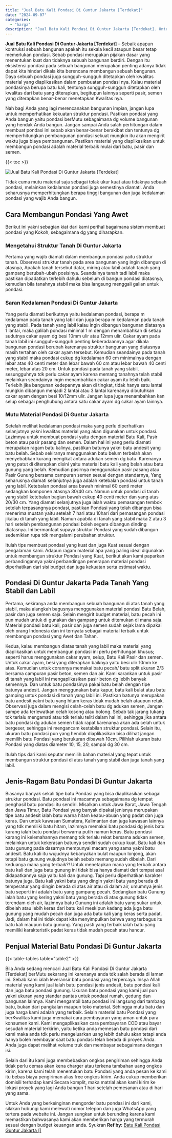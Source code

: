 ```yaml
---
title: "Jual Batu Kali Pondasi Di Guntur Jakarta [Terdekat]"
date: "2024-09-07"
categories: 
  - "harga"
description: "Jual Batu Kali Pondasi Di Guntur Jakarta [Terdekat]. Untuk Anda yang berkeinginan mengorder batu pondasi ini dari kami, silakan hubungi kami melewati nomor t..."
---
```


**Jual Batu Kali Pondasi Di Guntur Jakarta \[Terdekat\]** – Sebaik apapun kontruksi sebuah bangunan apakah itu sekala kecil ataupun besar tetap memerlukan pondasi. Sebab pondasi merupakan pijakan dasar yang menentukan kuat dan tidaknya sebuah bangunan berdiri. Dengan itu eksistensi pondasi pada sebuah bangunan merupakan penting adanya tidak dapat kita hindari dikala kita berencana membangun sebuah bangunan. Daya sebuah pondasi juga sungguh-sungguh ditetapkan oleh kwalitas material yang diaplikasikan dalam pembuatan pondasi nya. Kalau material pondasinya berupa batu kali, tentunya sungguh-sungguh ditetapkan oleh kwalitas dari batu yang diterapkan, begitupun lainnya seperti pasir, semen yang diterapkan benar-benar menetapkan Kwalitas nya.

Nah bagi Anda yang lagi merencanakan bangunan impian, jangan lupa untuk memperhatikan kekuatan struktur pondasi. Pastikan pondasi yang Anda bangun yaitu pondasi berMutu sebagaimana dg volume bangunan yang hendak Anda bangun. Jangan sampai Anda salah perhitungan dalam membuat pondasi ini sebab akan benar-benar berakibat dan tentunya dg memperhitungkan pembangunan pondasi sekuat mungkin itu akan mengirit waktu juga biaya pembangunan. Pastikan material yang diaplikasikan untuk membangun pondasi adalah material terbaik mulai dari batu, pasir dan semen.

{{< toc >}}

![Jual Batu Kali Pondasi Di Guntur Jakarta [Terdekat]](/images/jual-batu-kali-06.png)

Tidak cuma mutu material saja sebagai tolak ukur kuat atau tidaknya sebuah pondasi, melainkan kedalaman pondasi juga semestinya diamati. Anda seharusnya memperhitungkan berapa tinggi bangunan dan juga kedalaman pondasi yang wajib Anda bangun.

## Cara Membangun Pondasi Yang Awet

Berikut ini yakni sebagian kiat dari kami perihal bagaimana sistem membuat pondasi yang Kokoh, sebagaimana dg yang diharapkan.

### Mengetahui Struktur Tanah Di Guntur Jakarta

Pertama yang wajib diamati dalam membangun pondasi yaitu struktur tanah. Observasi struktur tanah pada area bangunan yang ingin dibangun di atasnya, Apakah tanah tersebut datar, miring atau labil adalah tanah yang gampang berubah-ubah posisinya. Seandainya tanah tadi labil maka pastikan dipadatkan terlebih dahulu sebelum di bangun pondasi diatasnya, kemudian bila tanahnya stabil maka bisa langsung menggali galian untuk pondasi.

### Saran Kedalaman Pondasi Di Guntur Jakarta

Yang perlu diamati berikutnya yaitu kedalaman pondasi, berapa m kedalaman pada tanah yang labil dan juga berapa m kedalaman pada tanah yang stabil. Pada tanah yang labil kalau ingin dibangun bangunan diatasnya 1 lantai, maka galilah pondasi minimal 1 m dengan menambahkan di setiap sudutnya cakar ayam dg besi 10mm ulir atau 12mm ulir. Cakar ayam pada tanah labil ini sungguh-sungguh penting keberadaannya agar dikala bangunan pondasi berubah karenanya struktur bangunan yang diatasnya masih tertahan oleh cakar ayam tersebut. Kemudian seandainya pada tanah yang stabil maka pondasi cukup dg kedalaman 60 cm minimalnya dengan lebar atas 40 centi meter dan lebar bawah 60 cm atau lebar bawah 40 centi meter, lebar atas 20 cm. Untuk pondasi pada tanah yang stabil, sesungguhnya tdk perlu cakar ayam karena memang tanahnya telah stabil melainkan seandainya ingin menambahkan cakar ayam itu lebih baik. Terlebih jika bangunan kedepannya akan di tingkat, tidak hanya satu lantai mungkin dibangun menjadi 2 lantai atau 3 lantai karenanya dibutuhkan cakar ayam dengan besi 10/12mm ulir. Jangan lupa juga menambahkan kan selup sebagai penghubung antara satu cakar ayam dg cakar ayam lainnya.

### Mutu Material Pondasi Di Guntur Jakarta

Setelah melihat kedalaman pondasi maka yang perlu diperhatikan selanjutnya yakni kwalitas material yang akan digunakan untuk pondasi. Lazimnya untuk membuat pondasi yaitu dengan material Batu Kali, Pasir beton atau pasir pasang dan semen. Dalam hal ini yang perlu diamati merupakan ragam batu kalinya, pastikan batunya yakni batu andesit yang batu belah. Sebab sekiranya menggunakan batu belum terbelah akan menyebabkan kurang mengikat antara adukan semen dg batu. Karenanya yang patut di diterapkan disini yaitu material batu kali yang belah atau batu gunung yang belah. Kemudian pasirnya menggunakan pasir pasang atau Pasir Gunung bersama campuran semen sesuai dengan standarnya, Yang seharusnya diamati selanjutnya juga adalah ketebalan pondasi untuk tanah yang labil. Ketebalan pondasi area bawah minimal 60 centi meter sedangkan komponen atasnya 30/40 cm. Namun untuk pondasi di tanah yang stabil ketebalan bagian bawah cukup 40 centi meter dan yang atas 20/30 cm. Yang diamati selanjutnya juga ialah waktu pemasangan tembok setelah terpasangnya pondasi, pastikan Pondasi yang telah dibangun bisa menerima muatan yaitu setelah 7 hari atau 10hari dari pemasangan pondasi jikalau di tanah yang labil. Namun apabila di tanah yang stabil maka 2 atau 3 hari setelah pembangunan pondasi boleh segera dibangun dinding diatasnya. Ini bermanfaat supaya struktur Pondasi yang sudah dibangun sedemikian rupa tdk mengalami perubahan struktur.

Itulah tips membuat pondasi yang kuat dan juga Kuat sesuai dengan pengalaman kami. Adapun ragam material apa yang paling ideal digunakan untuk membangun struktur Pondasi yang Kuat, berikut akan kami paparkan perbandingannya yakni perbandingan penerapan material pondasi diperhatikan dari sisi budget dan juga kekuatan serta estimasi waktu.

## Pondasi Di Guntur Jakarta Pada Tanah Yang Stabil dan Labil

Pertama, sekiranya anda membangun sebuah bangunan di atas tanah yang stabil, maka alangkah bagusnya menggunakan material pondasi Batu Belah, pasir dan juga semen saja. Selain mengirit budget material, batu pecah ini pun mudah untuk di gunakan dan gampang untuk ditemukan di mana saja. Material pondasi batu kali, pasir dan juga semen sudah sejak lama dipakai oleh orang Indonesia dan ini ternyata sebagai material terbaik untuk membangun pondasi yang Awet dan Tahan.

Kedua, kalau membangun diatas tanah yang labil maka material yang diaplikasikan untuk membangun pondasi ini perlu perhitungan khusus; seperti harus menggunakan cakar ayam, selup, Batu Kali Pasir dan semen. Untuk cakar ayam, besi yang diterapkan baiknya yaitu besi ulir 10mm ke atas. Kemudian untuk corannya memakai batu pecah/ batu split ukuran 2/3 bersama campuran pasir beton, semen dan air. Kami sarankan untuk pasir di tanah yang labil ini mengaplikasikan pasir beton dg lebih banyak semennya. Dan untuk batu pondasinya pakai batu belah dengan tipe batunya andesit. Jangan menggunakan batu kapur, batu kali bulat atau batu gamping untuk pondasi di tanah yang labil ini. Pastikan batunya merupakan batu andesit yakni batu yang hitam keras tidak mudah belah ataupun retak. Observasi juga dalam mengisi celah-celah batu dg adukan semen, Jangan sampe ada terlewatkan celah kosong atau bolong. Sebab tak jarang tukang tdk terlalu mengamati atau tdk terlalu teliti dalam hal ini, sehingga jika antara batu pondasi dg adukan semen tidak rapat karenanya akan ada celah untuk bergeser, sehingga ini mengancam kestabilan struktur pondasi. Selain itu, ukuran batu pondasi pun yang hendak diaplikasikan bisa dilihat jangan memilih batu Pondasi yang berukuran dibawah 10cm. Pilihlah ukuran batu Pondasi yang diatas diameter 10, 15, 20, sampai dg 30 cm.

Itulah tips dari kami seputar memilih bahan material yang tepat untuk membangun struktur pondasi di atas tanah yang stabil dan juga tanah yang labil.

## Jenis-Ragam Batu Pondasi Di Guntur Jakarta

Biasanya banyak sekali tipe batu Pondasi yang bisa diaplikasikan sebagai struktur pondasi. Batu pondasi ini macamnya sebagaimana dg tempat penghasil batu pondasi itu sendiri. Misalkan untuk Jawa Barat, Jawa Tengah dan Jawa Timur, Batu Pondasi yang banyak dipakai jenisnya merupakan tipe batu andesit ialah batu warna hitam keabu-abuan yang padat dan juga keras. Dan untuk kawasan Sumatera, Kalimantan dan juga kawasan lainnya yang tdk memiliki batu hitam, lazimnya memakai batu pondasi dg jenis batu karang ialah batu pondasi berwarna putih namun keras. Batu pondasi karang ini kelemahannya memang tdk terlalu rekat bersama adukan semen, melainkan untuk kekerasan batunya sendiri sudah cukup kuat. Batu kali dan batu gunung pada dasarnya mempunyai macam yang sama yakni batu andesit. Batu kali itu wujudnya kebanyakan bulat maupun lonjong, akan tetapi batu gunung wujudnya belah sebab memang sudah dibelah. Dari keduanya mana yang terbaik?! Untuk menetapkan mana yang terbaik antara batu kali dan juga batu gunung ini tidak bisa hanya diamati dari tempat asal didapatkannya saja yaitu kali dan gunung. Tapi perlu diperhatikan karakter batunya juga. Batu kali yakni batu yang dingin yakni batu yang berada di temperatur yang dingin berada di atas air atau di dalam air, umumnya jenis batu seperti ini adalah batu yang gampang pecah. Sedangkan batu Gunung ialah batu yang kering yakni batu yang berada di atas gunung tidak terendam oleh air, lazimnya batu Gunung ini adalah batu yang sukar untuk dibelah atau lebih keras dari batu kali meskipun kadang ada juga batu gunung yang mudah pecah dan juga ada batu kali yang keras serta padat. Jadi, dalam hal ini tidak dapat kita menyimpulkan bahwa yang terbagus itu batu kali maupun batu gunung. Yang pasti yang terbaik ialah batu yang memiliki karakteristik padat keras tidak mudah pecah atau hancur.

## Penjual Material Batu Pondasi Di Guntur Jakarta

{{< table-tables table="table2" >}}

Bila Anda sedang mencari Jual Batu Kali Pondasi Di Guntur Jakarta \[Terdekat\] berMutu sekarang ini karenanya anda tdk salah berada di laman ini. Sebab kami ialah leveransir batu pondasi yang terpercaya. Insya Allah material yang kami jual ialah batu pondasi jenis andesit, batu pondasi kali dan juga batu pondasi gunung. Ukuran batu pondasi yang kami jual pun yakni ukuran yang standar pantas untuk pondasi rumah, gedung dan bangunan lainnya. Kami mengambil batu pondasi ini langsung dari tambang batu, bukan dari pangkalan maupun toko material. Sehingga mutu batu dan juga harga kami adalah yang terbaik. Selain material batu Pondasi yang berKwalitas kami juga memakai cara pembayaran yang aman untuk para konsumen kami. Kami mengaplikasikan cara pembayaran COD atau bayar sesudah material terkirim, yaitu ketika anda memesan batu pondasi dari kami maka anda tdk perlu mengeluarkan uang lebih dahulu akan tetapi anda hanya boleh membayar saat batu pondasi telah berada di proyek Anda. Anda juga dapat melihat volume truk dan membayar sebagaimana dengan isi.

Selain dari itu kami juga membebaskan ongkos pengiriman sehingga Anda tidak perlu cemas akan kena charger atau terkena tambahan uang ongkos kirim, karena kami telah menentukan batu Pondasi yang anda pesan ke kami itu bebas biaya pengiriman alias free ongkos kirim. Anda cukup memberikan domisili terhadap kami Secara komplit, maka matrial akan kami kirim ke lokasi proyek yang lagi Anda bangun 1 hari setelah pemesanan atau di hari yang sama.

Untuk Anda yang berkeinginan mengorder batu pondasi ini dari kami, silakan hubungi kami melewati nomor telepon dan juga WhatsApp yang tertera pada website ini. Jangan sungkan untuk berunding karena kami memastikan bahwasanya kami akan memberikan harga yang termurah sesuai dengan budget keuangan anda. Syukran
**Ref by:** [Batu Kali Pondasi Guntur Jakarta []](https://id.wikipedia.org/wiki/Batu)

